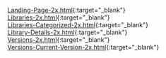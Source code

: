 
[Landing-Page-2x.html](Landing-Page-2x.html){:target="_blank"}  
[Libraries-2x.html](Libraries-2x.html){:target="_blank"}  
[Libraries-Categorized-2x.html](Libraries-Categorized-2x.html){:target="_blank"}  
[Library-Details-2x.html](Library-Details-2x.html){:target="_blank"}  
[Versions-2x.html](Versions-2x.html){:target="_blank"}  
[Versions-Current-Version-2x.html](Versions-Current-Version-2x.html){:target="_blank"}  
